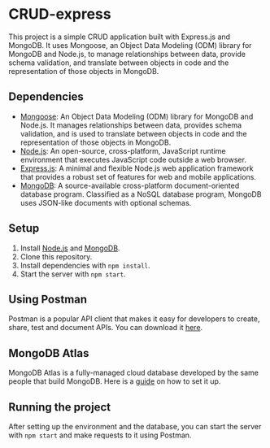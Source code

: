 # CRUD-express
This project is a simple CRUD application built with Express.js and MongoDB. It uses Mongoose, an Object Data Modeling (ODM) library for MongoDB and Node.js, to manage relationships between data, provide schema validation, and translate between objects in code and the representation of those objects in MongoDB.

## Dependencies
- [Mongoose](https://mongoosejs.com/): An Object Data Modeling (ODM) library for MongoDB and Node.js. It manages relationships between data, provides schema validation, and is used to translate between objects in code and the representation of those objects in MongoDB.
- [Node.js](https://nodejs.org/): An open-source, cross-platform, JavaScript runtime environment that executes JavaScript code outside a web browser.
- [Express.js](https://expressjs.com/): A minimal and flexible Node.js web application framework that provides a robust set of features for web and mobile applications.
- [MongoDB](https://www.mongodb.com/): A source-available cross-platform document-oriented database program. Classified as a NoSQL database program, MongoDB uses JSON-like documents with optional schemas.

## Setup

1. Install [Node.js](https://nodejs.org/en/download/) and [MongoDB](https://www.mongodb.com/try/download/community).
2. Clone this repository.
3. Install dependencies with `npm install`.
4. Start the server with `npm start`.

## Using Postman

Postman is a popular API client that makes it easy for developers to create, share, test and document APIs. You can download it [here](https://www.postman.com/downloads/).

## MongoDB Atlas

MongoDB Atlas is a fully-managed cloud database developed by the same people that build MongoDB. Here is a [guide](https://docs.atlas.mongodb.com/getting-started/) on how to set it up.

## Running the project

After setting up the environment and the database, you can start the server with `npm start` and make requests to it using Postman.